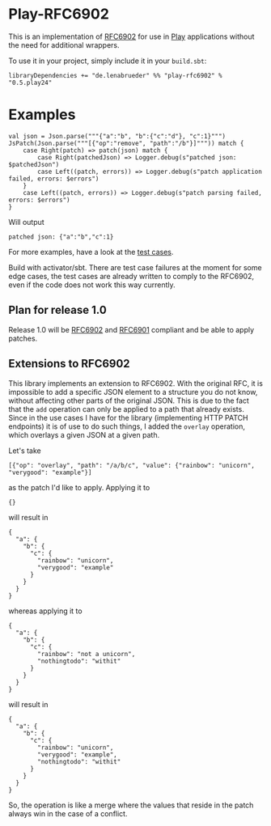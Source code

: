 # Play-RFC6902
This is an implementation of [RFC6902](https://tools.ietf.org/html/rfc6902) for use
in [Play](https://www.playframework.com/) applications without the need for additional wrappers.

To use it in your project, simply include it in your `build.sbt`:

    libraryDependencies += "de.lenabrueder" %% "play-rfc6902" % "0.5.play24"

# Examples

    val json = Json.parse("""{"a":"b", "b":{"c":"d"}, "c":1}""")
    JsPatch(Json.parse("""[{"op":"remove", "path":"/b"}]""")) match {
        case Right(patch) => patch(json) match {
            case Right(patchedJson) => Logger.debug(s"patched json: $patchedJson")
            case Left((patch, errors)) => Logger.debug(s"patch application failed, errors: $errors")
        }
        case Left((patch, errors)) => Logger.debug(s"patch parsing failed, errors: $errors")
    }

Will output

    patched json: {"a":"b","c":1}

For more examples, have a look at the [test cases](https://github.com/lenalebt/play-rfc6902/blob/master/src/test/scala/de/lenabrueder/rfc6902/JsonPatchSpec.scala).

Build with activator/sbt. There are test case failures at the moment for some edge cases, the test cases are already
written to comply to the RFC6902, even if the code does not work this way currently.

## Plan for release 1.0
Release 1.0 will be [RFC6902](https://tools.ietf.org/html/rfc6902) and
[RFC6901](https://tools.ietf.org/html/rfc6901) compliant and be able to apply patches.

## Extensions to RFC6902
This library implements an extension to RFC6902. With the
original RFC, it is impossible to add a specific JSON element
to a structure you do not know, without affecting other parts of
the original JSON. This is due to the fact that the `add` operation
can only be applied to a path that already exists. Since in the use
cases I have for the library (implementing HTTP PATCH endpoints)
it is of use to do such things, I added the `overlay` operation,
which overlays a given JSON at a given path.

Let's take

    [{"op": "overlay", "path": "/a/b/c", "value": {"rainbow": "unicorn", "verygood": "example"}]

as the patch I'd like to apply. Applying it to

    {}

will result in

    {
      "a": {
        "b": {
          "c": {
            "rainbow": "unicorn",
            "verygood": "example"
          }
        }
      }
    }

whereas applying it to

    {
      "a": {
        "b": {
          "c": {
            "rainbow": "not a unicorn",
            "nothingtodo": "withit"
          }
        }
      }
    }

will result in

    {
      "a": {
        "b": {
          "c": {
            "rainbow": "unicorn",
            "verygood": "example",
            "nothingtodo": "withit"
          }
        }
      }
    }

So, the operation is like a merge where the values that reside
in the patch always win in the case of a conflict.
